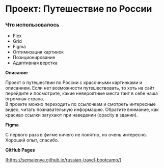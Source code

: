 # Проект: Путешествие по России

### Что использовалось
* Flex
* Grid
* Figma
* Оптимизация картинок
* Позиционирование
* Адаптивная верстка

**Описание**

Проект о путешествии по России с красочными картинками и описанием. Если нет возможности путешествовать, то хоть на сайт перейдите и посмотрите, какие невероятные места таит в себе наша огромная страна.  
В проекте можно переходить по ссылочкам и смотреть интересные видео, читать познавательную информацию. Обратите внимание, как красиво ссылки затухают при наведении (opacity в здании).

**Figma**

С первого раза в фигме ничего не понятно, но очень интересно. Хороший опыт, спасибо.

**GitHub Pages**

[https://semajenya.github.io/russian-travel-bootcamp/]

